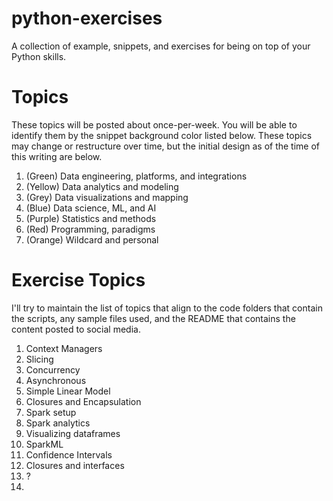 # python-exercises

A collection of example, snippets, and exercises for being on top of your Python skills.

# Topics

These topics will be posted about once-per-week. You will be able to identify them by the snippet background color listed below. These topics may change or restructure over time, but the initial design as of the time of this writing are below.

1. (Green) Data engineering, platforms, and integrations
2. (Yellow) Data analytics and modeling
3. (Grey) Data visualizations and mapping
4. (Blue) Data science, ML, and AI
5. (Purple) Statistics and methods
6. (Red) Programming, paradigms
7. (Orange) Wildcard and personal 


# Exercise Topics

I'll try to maintain the list of topics that align to the code folders that contain the scripts, any sample files used, and the README that contains the content posted to social media. 

1. Context Managers
2. Slicing
3. Concurrency
4. Asynchronous
5. Simple Linear Model
6. Closures and Encapsulation
7. Spark setup
8. Spark analytics
9. Visualizing dataframes
10. SparkML
11. Confidence Intervals
12. Closures and interfaces
13. ?
14. 
